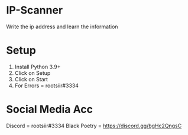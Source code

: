 # IP-Scanner
Write the ip address and learn the information

# Setup
1. Install Python 3.9+
2. Click on Setup
3. Click on Start
4. For Errors = rootsiir#3334

# Social Media Acc
Discord = rootsiir#3334
Black Poetry = https://discord.gg/bgHc2QngsC
